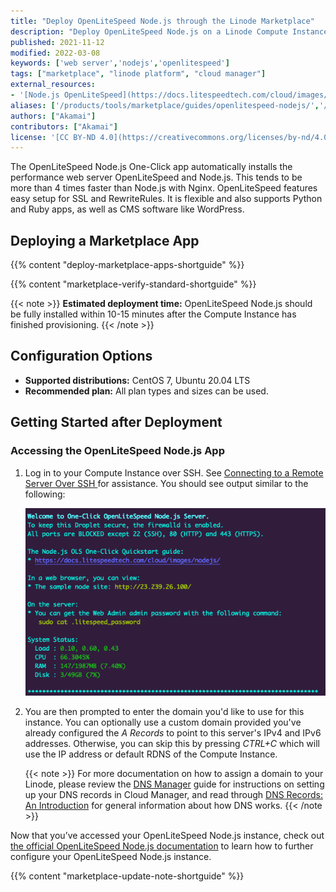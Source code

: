 ```yaml
---
title: "Deploy OpenLiteSpeed Node.js through the Linode Marketplace"
description: "Deploy OpenLiteSpeed Node.js on a Linode Compute Instance. This provides you with a high performance web server to manage your Node.js application."
published: 2021-11-12
modified: 2022-03-08
keywords: ['web server','nodejs','openlitespeed']
tags: ["marketplace", "linode platform", "cloud manager"]
external_resources:
- '[Node.js OpenLiteSpeed](https://docs.litespeedtech.com/cloud/images/nodejs/)'
aliases: ['/products/tools/marketplace/guides/openlitespeed-nodejs/','/guides/deploying-openlitespeed-nodejs-marketplace-app/','/guides/openlitespeed-nodejs-marketplace-app/']
authors: ["Akamai"]
contributors: ["Akamai"]
license: '[CC BY-ND 4.0](https://creativecommons.org/licenses/by-nd/4.0)'
---
```


The OpenLiteSpeed Node.js One-Click app automatically installs the performance web server OpenLiteSpeed and Node.js. This tends to be more than 4 times faster than Node.js with Nginx. OpenLiteSpeed features easy setup for SSL and RewriteRules. It is flexible and also supports Python and Ruby apps, as well as CMS software like WordPress.

## Deploying a Marketplace App

{{% content "deploy-marketplace-apps-shortguide" %}}

{{% content "marketplace-verify-standard-shortguide" %}}

{{< note >}}
**Estimated deployment time:** OpenLiteSpeed Node.js should be fully installed within 10-15 minutes after the Compute Instance has finished provisioning.
{{< /note >}}

## Configuration Options

- **Supported distributions:** CentOS 7, Ubuntu 20.04 LTS
- **Recommended plan:** All plan types and sizes can be used.

## Getting Started after Deployment

### Accessing the OpenLiteSpeed Node.js App

1.  Log in to your Compute Instance over SSH. See [Connecting to a Remote Server Over SSH
](/docs/guides/connect-to-server-over-ssh/) for assistance. You should see output similar to the following:

    ![OpenLiteSpeed Nose.js setup information](setupinfo-nodejs.png)

1.  You are then prompted to enter the domain you'd like to use for this instance. You can optionally use a custom domain provided you've already configured the *A Records* to point to this server's IPv4 and IPv6 addresses. Otherwise, you can skip this by pressing *CTRL+C* which will use the IP address or default RDNS of the Compute Instance.

    {{< note >}}
    For more documentation on how to assign a domain to your Linode, please review the [DNS Manager](/docs/products/networking/dns-manager/) guide for instructions on setting up your DNS records in Cloud Manager, and read through [DNS Records: An Introduction](/docs/guides/dns-overview/) for general information about how DNS works.
    {{< /note >}}

Now that you’ve accessed your OpenLiteSpeed Node.js instance, check out [the official OpenLiteSpeed Node.js documentation](https://docs.litespeedtech.com/cloud/images/nodejs/) to learn how to further configure your OpenLiteSpeed Node.js instance.

{{% content "marketplace-update-note-shortguide" %}}